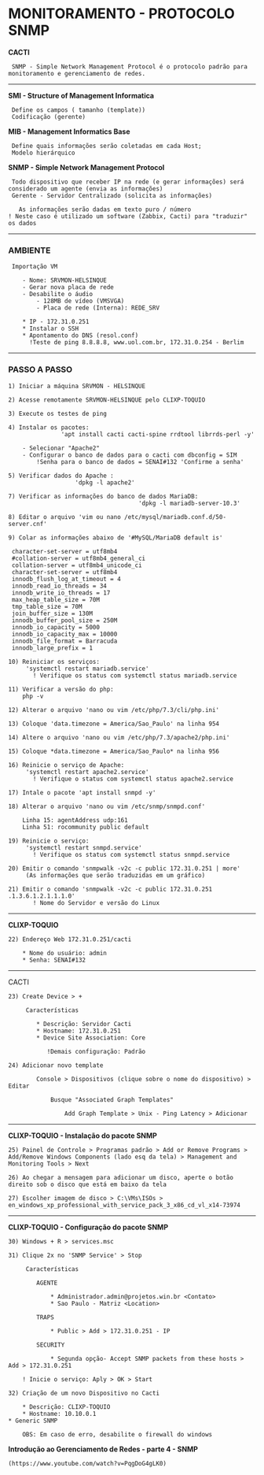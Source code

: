 # MONITORAMENTO - PROTOCOLO SNMP 

 **CACTI**

     SNMP - Simple Network Management Protocol é o protocolo padrão para monitoramento e gerenciamento de redes.

____________________________________________

**SMI - Structure of Management Informatica**

     Define os campos ( tamanho (template))
     Codificação (gerente)

**MIB - Management Informatics Base**

     Define quais informações serão coletadas em cada Host;
     Modelo hierárquico

**SNMP - Simple Network Management Protocol**

     Todo dispositivo que receber IP na rede (e gerar informações) será considerado um agente (envia as informações)
     Gerente - Servidor Centralizado (solicita as informações)

       As informações serão dadas em texto puro / número
    ! Neste caso é utilizado um software (Zabbix, Cacti) para "traduzir" os dados
    
-----------------------------------------------

### AMBIENTE

     Importação VM

        - Nome: SRVMON-HELSINQUE
        - Gerar nova placa de rede
        - Desabilite o áudio
            - 128MB de vídeo (VMSVGA)
            - Placa de rede (Interna): REDE_SRV

        * IP - 172.31.0.251
        * Instalar o SSH
        * Apontamento do DNS (resol.conf)
          !Teste de ping 8.8.8.8, www.uol.com.br, 172.31.0.254 - Berlim

-----------------------------------------------

### PASSO A PASSO

    1) Iniciar a máquina SRVMON - HELSINQUE

    2) Acesse remotamente SRVMON-HELSINQUE pelo CLIXP-TOQUIO

    3) Execute os testes de ping

    4) Instalar os pacotes:
                   'apt install cacti cacti-spine rrdtool librrds-perl -y'
        
        - Selecionar "Apache2"
        - Configurar o banco de dados para o cacti com dbconfig = SIM
            !Senha para o banco de dados = SENAI#132 'Confirme a senha'

    5) Verificar dados do Apache : 
                       'dpkg -l apache2'

    7) Verificar as informações do banco de dados MariaDB:
                                         'dpkg -l mariadb-server-10.3'

    8) Editar o arquivo 'vim ou nano /etc/mysql/mariadb.conf.d/50-server.cnf'

    9) Colar as informações abaixo de '#MySQL/MariaDB default is'

     character-set-server = utf8mb4
     #collation-server = utf8mb4_general_ci
     collation-server = utf8mb4_unicode_ci
     character-set-server = utf8mb4
     innodb_flush_log_at_timeout = 4
     innodb_read_io_threads = 34
     innodb_write_io_threads = 17
     max_heap_table_size = 70M
     tmp_table_size = 70M
     join_buffer_size = 130M
     innodb_buffer_pool_size = 250M
     innodb_io_capacity = 5000
     innodb_io_capacity_max = 10000
     innodb_file_format = Barracuda
     innodb_large_prefix = 1

    10) Reiniciar os serviços:
         'systemctl restart mariadb.service'
           ! Verifique os status com systemctl status mariadb.service

    11) Verificar a versão do php:
        php -v

    12) Alterar o arquivo 'nano ou vim /etc/php/7.3/cli/php.ini'

    13) Coloque 'data.timezone = America/Sao_Paulo' na linha 954

    14) Altere o arquivo 'nano ou vim /etc/php/7.3/apache2/php.ini'

    15) Coloque *data.timezone = America/Sao_Paulo* na linha 956

    16) Reinicie o serviço de Apache:
         'systemctl restart apache2.service'
           ! Verifique o status com systemctl status apache2.service

    17) Intale o pacote 'apt install snmpd -y'

    18) Alterar o arquivo 'nano ou vim /etc/snmp/snmpd.conf'
        
        Linha 15: agentAddress udp:161
        Linha 51: rocommunity public default

    19) Reinicie o serviço:
         'systemctl restart snmpd.service'
           ! Verifique os status com systemctl status snmpd.service

    20) Emitir o comando 'snmpwalk -v2c -c public 172.31.0.251 | more'
         (As informações que serão traduzidas em um gráfico)
        
    21) Emitir o comando 'snmpwalk -v2c -c public 172.31.0.251 .1.3.6.1.2.1.1.1.0'
           ! Nome do Servidor e versão do Linux

-----------------------------------------------

**CLIXP-TOQUIO**

    22) Endereço Web 172.31.0.251/cacti
        
        * Nome do usuário: admin
        * Senha: SENAI#132

-----------------------------------------------

CACTI 

    23) Create Device > + 

         Características

            * Descrição: Servidor Cacti
            * Hostname: 172.31.0.251
            * Device Site Association: Core

               !Demais configuração: Padrão

    24) Adicionar novo template

            Console > Dispositivos (clique sobre o nome do dispositivo) > Editar

                Busque "Associated Graph Templates"

                    Add Graph Template > Unix - Ping Latency > Adicionar

-----------------------------------------------

**CLIXP-TOQUIO - Instalação do pacote SNMP**

    25) Painel de Controle > Programas padrão > Add or Remove Programs > Add/Remove Windows Components (lado esq da tela) > Management and Monitoring Tools > Next

    26) Ao chegar a mensagem para adicionar um disco, aperte o botão direito sob o disco que está em baixo da tela

    27) Escolher imagem de disco > C:\VMs\ISOs > en_windows_xp_professional_with_service_pack_3_x86_cd_vl_x14-73974

-----------------------------------------------

**CLIXP-TOQUIO - Configuração do pacote SNMP**

    30) Windows + R > services.msc 

    31) Clique 2x no 'SNMP Service' > Stop 

         Características

            AGENTE

                * Administrador.admin@projetos.win.br <Contato>
                * Sao Paulo - Matriz <Location>

            TRAPS
            
                * Public > Add > 172.31.0.251 - IP 

            SECURITY

                * Segunda opção- Accept SNMP packets from these hosts > Add > 172.31.0.251

        ! Inicie o serviço: Aply > OK > Start

    32) Criação de um novo Dispositivo no Cacti 

        * Descrição: CLIXP-TOQUIO
        * Hostname: 10.10.0.1
	* Generic SNMP

        OBS: Em caso de erro, desabilite o firewall do windows

**Introdução ao Gerenciamento de Redes - parte 4 - SNMP**

	(https://www.youtube.com/watch?v=PqgDoG4gLK0)
